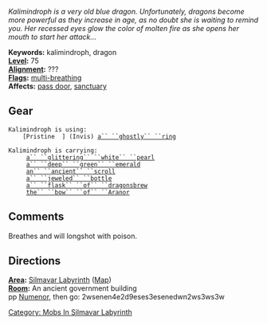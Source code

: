 *Kalimindroph is a very old blue dragon. Unfortunately, dragons become
more powerful as they increase in age, as no doubt she is waiting to
remind you. Her recessed eyes glow the color of molten fire as she opens
her mouth to start her attack...*

**Keywords:** kalimindroph, dragon  
**[Level](Level.md "wikilink"):** 75  
**[Alignment](Alignment.md "wikilink"):** ???  
**[Flags](:Category:_Mob_Types.md "wikilink"):**
[multi-breathing](Breathing_Mobs.md "wikilink")  
**Affects:** [pass door](Pass_Door.md "wikilink"),
[sanctuary](Sanctuary.md "wikilink")  

## Gear

`Kalimindroph is using:`  
<worn on finger>`    [Pristine  ] (Invis) `[`a`` ``ghostly`` ``ring`](Ghostly_Ring.md "wikilink")

`Kalimindroph is carrying:`  
`     `[`a`` ``glittering`` ``white`` ``pearl`](Glittering_White_Pearl.md "wikilink")  
`     `[`a`` ``deep`` ``green`` ``emerald`](Deep_Green_Emerald.md "wikilink")  
`     `[`an`` ``ancient`` ``scroll`](Ancient_Scroll.md "wikilink")  
`     `[`a`` ``jeweled`` ``bottle`](Jeweled_Bottle.md "wikilink")  
`     `[`a`` ``flask`` ``of`` ``dragonsbrew`](Flask_Of_Dragonsbrew.md "wikilink")  
`     `[`the`` ``bow`` ``of`` ``Aranor`](Bow_Of_Aranor.md "wikilink")

## Comments

Breathes and will longshot with poison.

## Directions

**[Area](:Category:_Areas.md "wikilink"):** [Silmavar
Labyrinth](:Category:_Silmavar_Labyrinth.md "wikilink")
([Map](Silmavar_Labyrinth_Map.md "wikilink"))  
**[Room](:Category:_Rooms.md "wikilink"):** An ancient government
building  
pp [Numenor](Numenor_The_Lich.md "wikilink"), then go:
2wsenen4e2d9eses3esenedwn2ws3ws3w  

[Category: Mobs In Silmavar
Labyrinth](Category:_Mobs_In_Silmavar_Labyrinth "wikilink")
